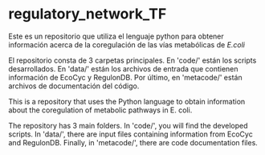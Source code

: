 # regulatory_network_TF
 
Este es un repositorio que utiliza el lenguaje python para obtener información acerca de la coregulación de las vías metabólicas de *E.coli*

El repositorio consta de 3 carpetas principales. En 'code/' están los scripts desarrollados. En 'data/' están los archivos de entrada que contienen información de EcoCyc y RegulonDB. Por último, en 'metacode/' están archivos de documentación del código.


This is a repository that uses the Python language to obtain information about the coregulation of metabolic pathways in E. coli.

The repository has 3 main folders. In 'code/', you will find the developed scripts. In 'data/', there are input files containing information from EcoCyc and RegulonDB. Finally, in 'metacode/', there are code documentation files.
